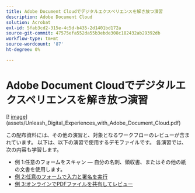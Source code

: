 ```yaml
---
title: Adobe Document Cloudでデジタルエクスペリエンスを解き放つ演習
description: Adobe Document Cloud
solution: Acrobat
exl-id: 5fab3cd2-315e-4c5d-b435-2d1401bd172a
source-git-commit: 47575efa552da55b3ebde308c182432ab29392db
workflow-type: tm+mt
source-wordcount: '87'
ht-degree: 0%

---
```


# Adobe Document Cloudでデジタルエクスペリエンスを解き放つ演習

[! [image](assets/rebrand.png)](assets/Unleash_Digital_Experiences_with_Adobe_Document_Cloud.pdf)

この配布資料には、その他の演習と、対象となるワークフローのレビューが含まれています。 以下は、以下の演習で使用するデモファイルです。 各演習では、次の内容も学習します。

* 例 1:任意のフォームをスキャン — 自分の名刺、領収書、またはその他の紙の文書を使用します。
* [例 2:任意のフォームで入力と署名を実行](assets/03_FillSignScan.zip)
* [例 3:オンラインでPDFファイルを共有してレビュー](assets/01_Review.zip)
